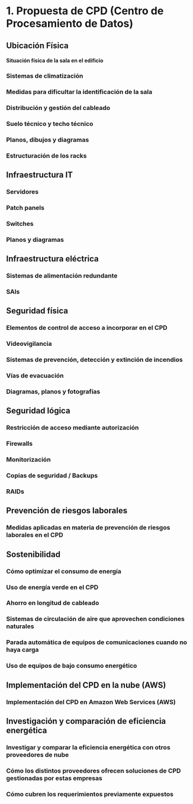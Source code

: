 # 1. Propuesta de CPD (Centro de Procesamiento de Datos)

## Ubicación Física
#### Situación física de la sala en el edificio
### Sistemas de climatización
### Medidas para dificultar la identificación de la sala
### Distribución y gestión del cableado
### Suelo técnico y techo técnico
### Planos, dibujos y diagramas
### Estructuración de los racks 

## Infraestructura IT 
### Servidores
### Patch panels
### Switches
### Planos y diagramas

## Infraestructura eléctrica
### Sistemas de alimentación redundante
### SAIs

## Seguridad física
### Elementos de control de acceso a incorporar en el CPD
### Videovigilancia
### Sistemas de prevención, detección y extinción de incendios
### Vías de evacuación
### Diagramas, planos y fotografías

## Seguridad lógica
### Restricción de acceso mediante autorización
### Firewalls
### Monitorización
### Copias de seguridad / Backups
### RAIDs

## Prevención de riesgos laborales 
### Medidas aplicadas en materia de prevención de riesgos laborales en el CPD

## Sostenibilidad
### Cómo optimizar el consumo de energía
### Uso de energía verde en el CPD
### Ahorro en longitud de cableado
### Sistemas de circulación de aire que aprovechen condiciones naturales
### Parada automática de equipos de comunicaciones cuando no haya carga
### Uso de equipos de bajo consumo energético

## Implementación del CPD en la nube (AWS)
### Implementación del CPD en Amazon Web Services (AWS)

## Investigación y comparación de eficiencia energética
### Investigar y comparar la eficiencia energética con otros proveedores de nube
### Cómo los distintos proveedores ofrecen soluciones de CPD gestionadas por estas empresas
### Cómo cubren los requerimientos previamente expuestos